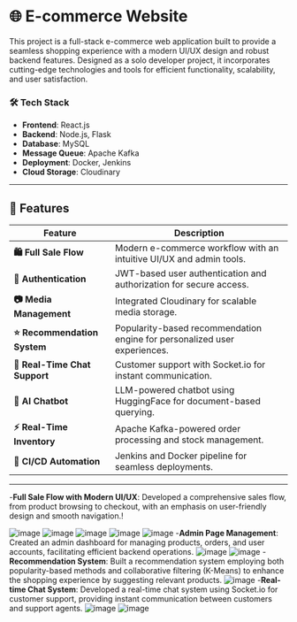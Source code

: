 # 🌐 E-commerce Website  
This project is a full-stack e-commerce web application built to provide a seamless shopping experience with a modern UI/UX design and robust backend features. Designed as a solo developer project, it incorporates cutting-edge technologies and tools for efficient functionality, scalability, and user satisfaction.

### 🛠️ Tech Stack  
- **Frontend**: React.js  
- **Backend**: Node.js, Flask  
- **Database**: MySQL  
- **Message Queue**: Apache Kafka  
- **Deployment**: Docker, Jenkins  
- **Cloud Storage**: Cloudinary  

---

## 🎯 Features  

| Feature                          | Description                                                                                       |
|----------------------------------|---------------------------------------------------------------------------------------------------|
| **🛍️ Full Sale Flow**             | Modern e-commerce workflow with an intuitive UI/UX and admin tools.                              |
| **🔐 Authentication**            | JWT-based user authentication and authorization for secure access.                              |
| **📷 Media Management**           | Integrated Cloudinary for scalable media storage.                                                |
| **⭐ Recommendation System**      | Popularity-based recommendation engine for personalized user experiences.                        |
| **💬 Real-Time Chat Support**     | Customer support with Socket.io for instant communication.                                       |
| **🤖 AI Chatbot**                 | LLM-powered chatbot using HuggingFace for document-based querying.                               |
| **⚡ Real-Time Inventory**        | Apache Kafka-powered order processing and stock management.                                      |
| **🚀 CI/CD Automation**           | Jenkins and Docker pipeline for seamless deployments.                                            |

---

\-**Full Sale Flow with Modern UI/UX**: Developed a comprehensive sales flow, from product browsing to checkout, with an emphasis on user-friendly design and smooth navigation.!

![image](https://github.com/user-attachments/assets/45dc24d7-2d95-4907-ab01-a0caa587a6ab)
![image](https://github.com/user-attachments/assets/3dffa396-2365-4d70-8bb8-5ff802617f8e)
![image](https://github.com/user-attachments/assets/0675319f-908e-46fa-b734-9ae3aa9c090b)
![image](https://github.com/user-attachments/assets/a1eac241-8dd9-40aa-8337-9995a8444f4b)
![image](https://github.com/user-attachments/assets/3f076633-caad-4e17-ac1b-103d32ae518f)
\-**Admin Page Management**: Created an admin dashboard for managing products, orders, and user accounts, facilitating efficient backend operations.
![image](https://github.com/user-attachments/assets/e5c2ec92-ca86-414d-9562-b41cb20fed0a)
![image](https://github.com/user-attachments/assets/f16e39c4-2d69-452e-926a-bc816f29dd11)
\-**Recommendation System**: Built a recommendation system employing both popularity-based methods and collaborative filtering (K-Means) to enhance the shopping experience by suggesting relevant products.
![image](https://github.com/user-attachments/assets/01d170e1-b6d5-46ef-887d-5f8522bb2eba)
\-**Real-time Chat System**: Developed a real-time chat system using Socket.io for customer support, providing instant communication between customers and support agents.
![image](https://github.com/user-attachments/assets/d3b47dfc-0ee7-40e5-ac64-2dd5675081f9)
![image](https://github.com/user-attachments/assets/9295e5cd-454a-435e-8f80-4f5188474709)
